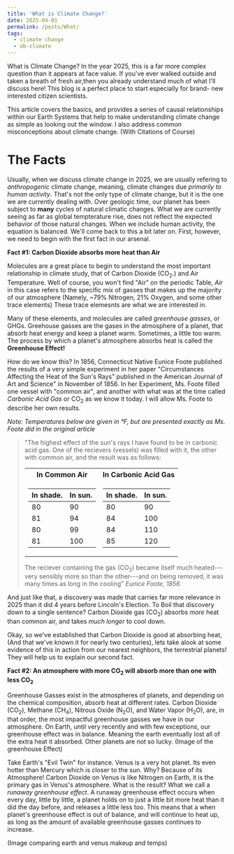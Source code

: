 ```yaml
---
title: 'What is Climate Change?'
date: 2025-04-01
permalink: /posts/What/
tags:
  - climate change
  - ob-climate
---
```


What is Climate Change? In the year 2025, this is a far more complex question than it appears at face value. 
If you've ever walked outside and taken a breath of fresh air,then you already understand much of what I'll discuss here!
This blog is a perfect place to start especially for brand-
new interested citizen scientists.

This article covers the basics, and provides a series of causal relationships within our Earth Systems that 
help to make understanding climate change as simple as looking out the window. I also address common misconceptions about climate change. 
(With Citations of Course)

The Facts
======

Usually, when we discuss climate change in 2025, we are usually refering to *anthropogenic* climate change, meaning, climate changes due *primarily to human activity*.
That's not the only type of climate change, but it is the one we are currently dealing with. Over geologic time, our planet has been subject to **many** cycles of natural climatic changes. 
What we are currently seeing as far as global tempterature rise, does not reflect the expected behavior of those natural changes. When we include human activity, the equation is balanced. 
We'll come back to this a bit later on. First, however, we need to begin with the first fact in our arsenal. 

**Fact #1: Carbon Dioxide absorbs more heat than Air**

Molecules are a great place to begin to understand the most important relationship in climate study, that of Carbon Dioxide (CO<sub>2</sub>.) and Air Temperature. Well of course, you won't find "Air" on the periodic Table,
*Air* in this case refers to the specific mix of gasses that makes up the majority of our atmosphere (Namely, ~79% Nitrogen, 21% Oxygen, and some other trace elements) These trace elemesnts are what we are interested in. 

Many of these elements, and molecules are called *greenhouse gasses*, or GHGs. Greehouse gasses are the gases in the atmosphere of a planet, that absorb heat energy and keep a planet warm. 
Sometimes, a little too warm. The process by which a planet's atmosphere absorbs heat is called the **Greenhouse Effect!**

How do we know this? In 1856, Connecticut Native Eunice Foote published the results of a very simple experiment in her paper "Circumstances Affecting the Heat of the Sun's Rays" published in the American Journal of Art and Science" in November of 1856. In her Experiment, Ms. Foote filled one vessel with "common air", and another with what was at the time called *Carbonic Acid Gas* or CO<sub>2</sub> as we know it today. I will allow Ms. Foote to describe her own results.

*Note: Temperatures below are given in °F, but are presented exactly as Ms. Foote did in the original article*

<blockquote>
"The highest effect of the sun's rays I have found to be in carbonic acid gas.
One of the recievers (vessels) was filled with it, the other with common air, and the result was as follows:
<table>
  <tr><th>In Common Air </th><th>In Carbonic Acid Gas</th></tr>
  <tr><td>

  |In shade.| In sun. |
  |--|--|
  |80| 90|
  |81| 94|
  |80| 99|
  |81| 100|

  </td><td>

  |In shade.| In sun.|
  |--|--|
  |80| 90|
  |84| 100|
  |84| 110|
  |85| 120|

  </td></tr> </table>

The reciever containing the gas (CO<sub>2</sub>) became itself much heated---very sensibly more so than the other---and on being removed, it was many times as long in the cooling" 
 <cite>Eunice Foote, 1856</cite>

</blockquote>

And just like that, a discovery was made that carries far more relevance in 2025 than it did 4 years before Lincoln's Election. To Boil that discovery down to a single sentence?
Carbon Dioxide gas (CO<sub>2</sub>) absorbs *more* heat than common air, and takes *much longer* to cool down. 

Okay, so we've established that Carbon Dioxide is good at absorbing heat, (And that we've known it for nearly two centuries), lets take alook at some evidence of this in action from our nearest neighbors, 
the terrestrial planets! They will help us to explain our second fact.


**Fact #2: An atmosphere with more CO<sub>2</sub> will absorb more than one with less CO<sub>2</sub>**

Greenhouse Gasses exist in the atmospheres of planets, and depending on the chemical composition, absorb heat at different rates. 
Carbon Dioxide (CO<sub>2</sub>), Methane (CH<sub>4</sub>), Nitrous Oxide (N<sub>2</sub>O), and Water Vapor (H<sub>2</sub>O), are, in that order, the most impactful greenhouse gasses we have in our atmosphere.
On Earth, until very recently and with few exceptions, our greenhouse effect was in balance. Meaning the earth eventually lost all of the extra heat it absorbed. 
Other planets are not so lucky. (Image of the greenhouse Effect)

Take Earth's "Evil Twin" for instance. Venus is a very hot planet. Its even hotter than Mercury which is closer to the sun. Why? Because of its Atmosphere!
Carbon Dioxide on Venus is like Nitrogen on Earth, it is the primary gas in Venus's atmosphere. 
What is the result? What we call a *runaway greenhouse effect*. A runaway greenhouse effect occurs when every day, little by little, a planet holds on to just a little bit more heat than it did the day before, and releases a little less too. This means that a when planet's greenhouse effect is out of balance, and will continue to heat up, as long as the amount of available greenhouse gasses continues to increase.

(Image comparing earth and venus makeup and temps)








